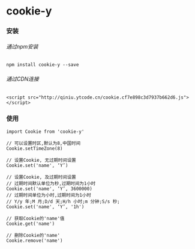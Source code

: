 # cookie-y
### 安装
###### 通过npm安装
```
npm install cookie-y --save
```
###### 通过CDN连接
```
<script src="http://qiniu.ytcode.cn/cookie.cf7e898c3d7937b662d6.js"></script>
```


### 使用
```
import Cookie from 'cookie-y'

// 可以设置时区,默认为8,中国时间
Cookie.setTimeZone(8)

// 设置Cookie, 无过期时间设置
Cookie.set('name', ‘Y’)

// 设置Cookie, 及过期时间设置
// 过期时间默认单位为秒,过期时间为1小时
Cookie.set('name', ‘Y’, 3600000)
// 过期时间单位为小时,过期时间为1小时
// Y/y 年;M 月;D/d 天;H/h 小时;m 分钟;S/s 秒;
Cookie.set('name', ‘Y’, '1h')

// 获取Cookie的'name'值
Cookie.get('name')

// 删除Cookie的'name'
Cookie.remove('name')
```



